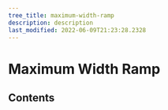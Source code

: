 ```yaml
---
tree_title: maximum-width-ramp
description: description
last_modified: 2022-06-09T21:23:28.2328
---
```


# Maximum Width Ramp

## Contents
